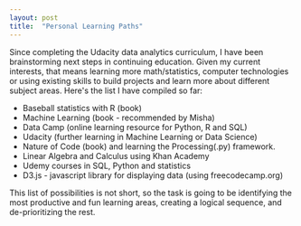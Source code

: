 ```yaml
---
layout: post
title:  "Personal Learning Paths"
---
```

Since completing the Udacity data analytics curriculum, I have been brainstorming next steps in continuing education.  Given my current interests, that means learning more math/statistics, computer technologies or using existing skills to build projects and learn more about different subject areas. Here's the list I have compiled so far:

- Baseball statistics with R (book)
- Machine Learning (book - recommended by Misha)
- Data Camp (online learning resource for Python, R and SQL)
- Udacity (further learning in Machine Learning or Data Science)
- Nature of Code (book) and learning the Processing(.py) framework.
- Linear Algebra and Calculus using Khan Academy
- Udemy courses in SQL, Python and statistics
- D3.js - javascript library for displaying data (using freecodecamp.org)

This list of possibilities is not short, so the task is going to be identifying the most productive and fun learning areas, creating a logical sequence, and de-prioritizing the rest.
